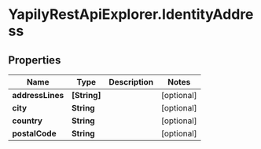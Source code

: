 # YapilyRestApiExplorer.IdentityAddress

## Properties
Name | Type | Description | Notes
------------ | ------------- | ------------- | -------------
**addressLines** | **[String]** |  | [optional] 
**city** | **String** |  | [optional] 
**country** | **String** |  | [optional] 
**postalCode** | **String** |  | [optional] 


